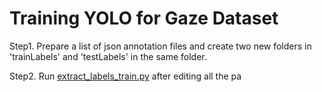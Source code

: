 # Training YOLO for Gaze Dataset

Step1. Prepare a list of json annotation files and create two new folders in 'trainLabels' and 'testLabels' in the same folder.

Step2. Run [extract_labels_train.py](extract_labels_train.py) after editing all the pa
